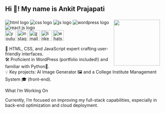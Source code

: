 <h2 align="left">Hi 👋! My name is Ankit Prajapati</h2>

###

<img align="right" height="150" src="https://media.tenor.com/qVKlQMB2DpsAAAAM/hacker-hacking.gif"  />

###
<div align="left">
 <img src="https://img.icons8.com/?size=100&id=20909&format=png&color=000000" alt ="html logo" />
 <img src="https://img.icons8.com/?size=100&id=21278&format=png&color=000000" alt ="css logo" />
 <img src="https://img.icons8.com/?size=100&id=laVIsJnTtYoj&format=png&color=000000" alt ="js logo" />
 <img src="https://img.icons8.com/?size=100&id=13664&format=png&color=000000" alt ="wordpress logo" />
 <img src="https://img.icons8.com/?size=100&id=bzf0DqjXFHIW&format=png&color=000000" alt ="react js logo" />
</div>


<div align="left">
  <img src="https://img.shields.io/static/v1?message=Youtube&logo=youtube&label=&color=FF0000&logoColor=white&labelColor=&style=for-the-badge" height="35" alt="youtube logo"  />
  <img src="https://img.shields.io/static/v1?message=Instagram&logo=instagram&label=&color=E4405F&logoColor=white&labelColor=&style=for-the-badge" height="35" alt="instagram logo"  />
  <img src="https://img.shields.io/static/v1?message=Gmail&logo=gmail&label=&color=D14836&logoColor=white&labelColor=&style=for-the-badge" height="35" alt="gmail logo"  />
  <img src="https://img.shields.io/static/v1?message=LinkedIn&logo=linkedin&label=&color=0077B5&logoColor=white&labelColor=&style=for-the-badge" height="35" alt="linkedin logo"  />
  <img src="https://img.shields.io/static/v1?message=Whatsapp&logo=whatsapp&label=&color=25D366&logoColor=white&labelColor=&style=for-the-badge" height="35" alt="whatsapp logo"  />
</div>


<p align="left">🚀 HTML, CSS, and JavaScript expert crafting user-friendly interfaces.<br>🛠️ Proficient in WordPress (portfolio included!) and familiar with Python🐍.<br>💡 Key projects: AI Image Generator 🖼️ and a College Institute Management System 🎓 (front-end).</p>

<p align="left"> What I’m Working On</p>
<p align="left">Currently, I’m focused on improving my full-stack capabilities, especially in back-end optimization and cloud deployment.</p>

